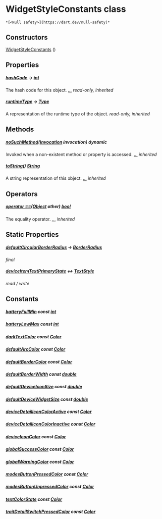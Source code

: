 


# WidgetStyleConstants class






    *[<Null safety>](https://dart.dev/null-safety)*






## Constructors

[WidgetStyleConstants](../ui_widget_style_constants/WidgetStyleConstants/WidgetStyleConstants.md) ()




## Properties

##### [hashCode](https://api.flutter.dev/flutter/dart-core/Object/hashCode.html) &#8594; [int](https://api.flutter.dev/flutter/dart-core/int-class.html)



The hash code for this object. [...](https://api.flutter.dev/flutter/dart-core/Object/hashCode.html)
_read-only, inherited_



##### [runtimeType](https://api.flutter.dev/flutter/dart-core/Object/runtimeType.html) &#8594; [Type](https://api.flutter.dev/flutter/dart-core/Type-class.html)



A representation of the runtime type of the object.
_read-only, inherited_




## Methods

##### [noSuchMethod](https://api.flutter.dev/flutter/dart-core/Object/noSuchMethod.html)([Invocation](https://api.flutter.dev/flutter/dart-core/Invocation-class.html) invocation) dynamic



Invoked when a non-existent method or property is accessed. [...](https://api.flutter.dev/flutter/dart-core/Object/noSuchMethod.html)
_inherited_



##### [toString](https://api.flutter.dev/flutter/dart-core/Object/toString.html)() [String](https://api.flutter.dev/flutter/dart-core/String-class.html)



A string representation of this object. [...](https://api.flutter.dev/flutter/dart-core/Object/toString.html)
_inherited_




## Operators

##### [operator ==](https://api.flutter.dev/flutter/dart-core/Object/operator_equals.html)([Object](https://api.flutter.dev/flutter/dart-core/Object-class.html) other) [bool](https://api.flutter.dev/flutter/dart-core/bool-class.html)



The equality operator. [...](https://api.flutter.dev/flutter/dart-core/Object/operator_equals.html)
_inherited_




## Static Properties

##### [defaultCircularBorderRadius](../ui_widget_style_constants/WidgetStyleConstants/defaultCircularBorderRadius.md) &#8594; [BorderRadius](https://api.flutter.dev/flutter/painting/BorderRadius-class.html)




_final_



##### [deviceItemTextPrimaryState](../ui_widget_style_constants/WidgetStyleConstants/deviceItemTextPrimaryState.md) &#8596; [TextStyle](https://api.flutter.dev/flutter/painting/TextStyle-class.html)




_read / write_





## Constants

##### [batteryFullMin](../ui_widget_style_constants/WidgetStyleConstants/batteryFullMin-constant.md) const [int](https://api.flutter.dev/flutter/dart-core/int-class.html)








##### [batteryLowMax](../ui_widget_style_constants/WidgetStyleConstants/batteryLowMax-constant.md) const [int](https://api.flutter.dev/flutter/dart-core/int-class.html)








##### [darkTextColor](../ui_widget_style_constants/WidgetStyleConstants/darkTextColor-constant.md) const [Color](https://api.flutter.dev/flutter/dart-ui/Color-class.html)








##### [defaultArcColor](../ui_widget_style_constants/WidgetStyleConstants/defaultArcColor-constant.md) const [Color](https://api.flutter.dev/flutter/dart-ui/Color-class.html)








##### [defaultBorderColor](../ui_widget_style_constants/WidgetStyleConstants/defaultBorderColor-constant.md) const [Color](https://api.flutter.dev/flutter/dart-ui/Color-class.html)








##### [defaultBorderWidth](../ui_widget_style_constants/WidgetStyleConstants/defaultBorderWidth-constant.md) const [double](https://api.flutter.dev/flutter/dart-core/double-class.html)








##### [defaultDeviceIconSize](../ui_widget_style_constants/WidgetStyleConstants/defaultDeviceIconSize-constant.md) const [double](https://api.flutter.dev/flutter/dart-core/double-class.html)








##### [defaultDeviceWidgetSize](../ui_widget_style_constants/WidgetStyleConstants/defaultDeviceWidgetSize-constant.md) const [double](https://api.flutter.dev/flutter/dart-core/double-class.html)








##### [deviceDetailIconColorActive](../ui_widget_style_constants/WidgetStyleConstants/deviceDetailIconColorActive-constant.md) const [Color](https://api.flutter.dev/flutter/dart-ui/Color-class.html)








##### [deviceDetailIconColorInactive](../ui_widget_style_constants/WidgetStyleConstants/deviceDetailIconColorInactive-constant.md) const [Color](https://api.flutter.dev/flutter/dart-ui/Color-class.html)








##### [deviceIconColor](../ui_widget_style_constants/WidgetStyleConstants/deviceIconColor-constant.md) const [Color](https://api.flutter.dev/flutter/dart-ui/Color-class.html)








##### [globalSuccessColor](../ui_widget_style_constants/WidgetStyleConstants/globalSuccessColor-constant.md) const [Color](https://api.flutter.dev/flutter/dart-ui/Color-class.html)








##### [globalWarningColor](../ui_widget_style_constants/WidgetStyleConstants/globalWarningColor-constant.md) const [Color](https://api.flutter.dev/flutter/dart-ui/Color-class.html)








##### [modesButtonPressedColor](../ui_widget_style_constants/WidgetStyleConstants/modesButtonPressedColor-constant.md) const [Color](https://api.flutter.dev/flutter/dart-ui/Color-class.html)








##### [modesButtonUnpressedColor](../ui_widget_style_constants/WidgetStyleConstants/modesButtonUnpressedColor-constant.md) const [Color](https://api.flutter.dev/flutter/dart-ui/Color-class.html)








##### [textColorState](../ui_widget_style_constants/WidgetStyleConstants/textColorState-constant.md) const [Color](https://api.flutter.dev/flutter/dart-ui/Color-class.html)








##### [traitDetailSwitchPressedColor](../ui_widget_style_constants/WidgetStyleConstants/traitDetailSwitchPressedColor-constant.md) const [Color](https://api.flutter.dev/flutter/dart-ui/Color-class.html)













